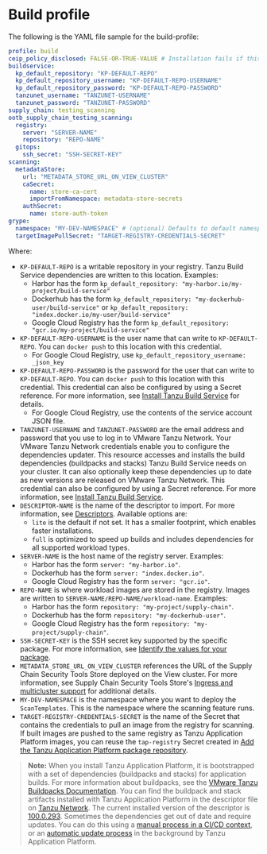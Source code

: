# Build profile

The following is the YAML file sample for the build-profile:

```yaml
profile: build
ceip_policy_disclosed: FALSE-OR-TRUE-VALUE # Installation fails if this is not set to true. Not a string.
buildservice:
  kp_default_repository: "KP-DEFAULT-REPO"
  kp_default_repository_username: "KP-DEFAULT-REPO-USERNAME"
  kp_default_repository_password: "KP-DEFAULT-REPO-PASSWORD"
  tanzunet_username: "TANZUNET-USERNAME"
  tanzunet_password: "TANZUNET-PASSWORD"
supply_chain: testing_scanning
ootb_supply_chain_testing_scanning:
  registry:
    server: "SERVER-NAME"
    repository: "REPO-NAME"
  gitops:
    ssh_secret: "SSH-SECRET-KEY"
scanning:
  metadataStore:
    url: "METADATA_STORE_URL_ON_VIEW_CLUSTER"
    caSecret:
      name: store-ca-cert
      importFromNamespace: metadata-store-secrets
    authSecret:
      name: store-auth-token
grype:
  namespace: "MY-DEV-NAMESPACE" # (optional) Defaults to default namespace.
  targetImagePullSecret: "TARGET-REGISTRY-CREDENTIALS-SECRET"
```

Where:

- `KP-DEFAULT-REPO` is a writable repository in your registry. Tanzu Build Service dependencies are written to this location. Examples:
  * Harbor has the form `kp_default_repository: "my-harbor.io/my-project/build-service"`
  * Dockerhub has the form `kp_default_repository: "my-dockerhub-user/build-service"` or `kp_default_repository: "index.docker.io/my-user/build-service"`
  * Google Cloud Registry has the form `kp_default_repository: "gcr.io/my-project/build-service"`
- `KP-DEFAULT-REPO-USERNAME` is the user name that can write to `KP-DEFAULT-REPO`. You can `docker push` to this location with this credential.
  * For Google Cloud Registry, use `kp_default_repository_username: _json_key`
- `KP-DEFAULT-REPO-PASSWORD` is the password for the user that can write to `KP-DEFAULT-REPO`. You can `docker push` to this location with this credential. This credential can also be configured by using a Secret reference. For more information, see [Install Tanzu Build Service](../../tanzu-build-service/install-tbs.html#install-secret-refs) for details.
  * For Google Cloud Registry, use the contents of the service account JSON file.
- `TANZUNET-USERNAME` and `TANZUNET-PASSWORD` are the email address and password that you use to log in to VMware Tanzu Network. Your VMware Tanzu Network credentials enable you to configure the dependencies updater. This resource accesses and installs the build dependencies (buildpacks and stacks) Tanzu Build Service needs on your cluster. It can also optionally keep these dependencies up to date as new versions are released on VMware Tanzu Network. This credential can also be configured by using a Secret reference. For more information, see [Install Tanzu Build Service](../../tanzu-build-service/install-tbs.html#install-secret-refs).
- `DESCRIPTOR-NAME` is the name of the descriptor to import. For more information, see [Descriptors](../../tanzu-build-service/tbs-about.html#descriptors). Available options are:
  * `lite` is the default if not set. It has a smaller footprint, which enables faster installations.
  * `full` is optimized to speed up builds and includes dependencies for all supported workload types.
- `SERVER-NAME` is the host name of the registry server. Examples:
    * Harbor has the form `server: "my-harbor.io"`.
    * Dockerhub has the form `server: "index.docker.io"`.
    * Google Cloud Registry has the form `server: "gcr.io"`.
- `REPO-NAME` is where workload images are stored in the registry.
Images are written to `SERVER-NAME/REPO-NAME/workload-name`. Examples:
    * Harbor has the form `repository: "my-project/supply-chain"`.
    * Dockerhub has the form `repository: "my-dockerhub-user"`.
    * Google Cloud Registry has the form `repository: "my-project/supply-chain"`.
- `SSH-SECRET-KEY` is the SSH secret key supported by the specific package.
For more information, see [Identify the values for your package](../../install.html#identify-values).
- `METADATA_STORE_URL_ON_VIEW_CLUSTER` references the URL of the Supply Chain Security Tools Store deployed on the View cluster.  For more information, see Supply Chain Security Tools Store's [Ingress and multicluster support](../../scst-store/ingress-multicluster.html#supply-chain-security-tools--scan-installation-3) for additional details.
- `MY-DEV-NAMESPACE` is the namespace where you want to deploy the `ScanTemplates`.
This is the namespace where the scanning feature runs.
- `TARGET-REGISTRY-CREDENTIALS-SECRET` is the name of the Secret that contains the
credentials to pull an image from the registry for scanning.
If built images are pushed to the same registry as Tanzu Application Platform images,
you can reuse the `tap-registry` Secret created in
[Add the Tanzu Application Platform package repository](#add-tap-package-repo).

> **Note:** When you install Tanzu Application Platform, it is bootstrapped with
> a set of dependencies (buildpacks and stacks) for application builds.
> For more information about buildpacks, see the [VMware Tanzu Buildpacks Documentation](https://docs.vmware.com/en/VMware-Tanzu-Buildpacks/index.html).
> You can find the buildpack and stack artifacts installed with Tanzu Application Platform
> in the descriptor file on [Tanzu Network](https://network.pivotal.io/products/tbs-dependencies).
> The current installed version of the descriptor is
> [100.0.293](https://network.pivotal.io/products/tbs-dependencies#/releases/1086670). Sometimes the dependencies get
> out of date and require updates. You can do this using a
> [manual process in a CI/CD context](tanzu-build-service/tbs-about.html#dependencies-manual), or
> an [automatic update process](tanzu-build-service/tbs-about.html#auto-updates)
> in the background by Tanzu Application Platform.
